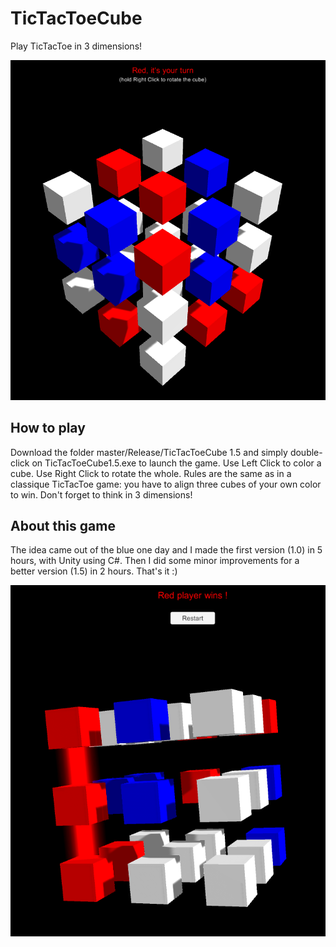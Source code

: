 # TicTacToeCube
Play TicTacToe in 3 dimensions!

![tictactoecube](https://github.com/SuperValou/TicTacToeCube/blob/master/Screenshots/game.png?raw=true)

## How to play
Download the folder master/Release/TicTacToeCube 1.5 and simply double-click on TicTacToeCube1.5.exe to launch the game.
Use Left Click to color a cube. Use Right Click to rotate the whole. Rules are the same as in a classique TicTacToe game: you have to align three cubes of your own color to win. Don't forget to think in 3 dimensions! 

## About this game
The idea came out of the blue one day and I made the first version (1.0) in 5 hours, with Unity using C#. Then I did some minor improvements for a better version (1.5) in 2 hours. That's it :)

![tictactoecubeRedWin](https://github.com/SuperValou/TicTacToeCube/blob/master/Screenshots/redwin.png?raw=true)

